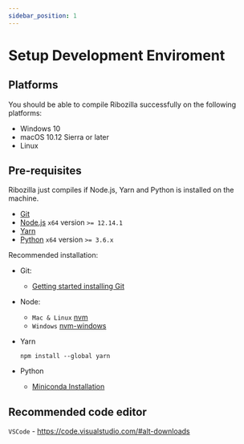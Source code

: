 ```yaml
---
sidebar_position: 1
---
```


# Setup Development Enviroment

## Platforms
You should be able to compile Ribozilla successfully on the following platforms:

* Windows 10
* macOS 10.12 Sierra or later
* Linux

## Pre-requisites
Ribozilla just compiles if Node.js, Yarn and Python is installed on the machine.

* [Git](https://git-scm.com/)
* [Node.js](https://nodejs.org/en/) `x64` version `>= 12.14.1`
* [Yarn](https://classic.yarnpkg.com/en/docs/install)
* [Python](https://www.python.org/) `x64` version `>= 3.6.x`

Recommended installation:
* Git:
  - [Getting started installing Git](https://git-scm.com/book/en/v2/Getting-Started-Installing-Git)

* Node:
  - `Mac & Linux` [nvm](https://github.com/nvm-sh/nvm)  
  - `Windows` [nvm-windows](https://github.com/coreybutler/nvm-windows)

* Yarn
  ```
  npm install --global yarn
  ```

* Python
  - [Miniconda Installation](https://conda.io/projects/conda/en/latest/user-guide/install/index.html#regular-installation)
## Recommended code editor

`VSCode` - https://code.visualstudio.com/#alt-downloads